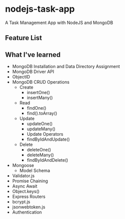 # nodejs-task-app
A Task Management App with NodeJS and MongoDB

## Feature List

## What I've learned
  * MongoDB Installation and Data Directory Assignment
  * MongoDB Driver API
  * ObjectID
  * MongoDB CRUD Operations
    * Create
      * insertOne()
      * insertMany()
    * Read
      * findOne()
      * find().toArray()
    * Update
      * updateOne()
      * updateMany()
      * Update Operators
      * findByIdAndUpdate()
    * Delete
      * deleteOne()
      * deleteMany()
      * findByIdAndDelete()
  * Mongoose
    * Model Schema
  * Validator.js
  * Promise Chaining
  * Async Await
  * Object.keys()
  * Express Routers
  * bcrypt.js
  * jsonwebtoken.js
  * Authentication
